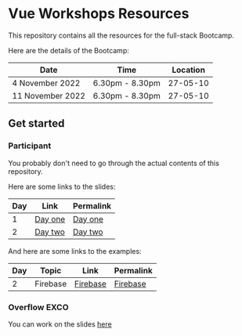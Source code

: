 # Vue Workshops Resources

This repository contains all the resources for the full-stack Bootcamp.

Here are the details of the Bootcamp:

| Date             | Time            | Location |
|------------------|-----------------|----------|
| 4 November 2022  | 6.30pm - 8.30pm | 27-05-10 |
| 11 November 2022 | 6.30pm - 8.30pm | 27-05-10 |

## Get started

### Participant

You probably don't need to go through the actual contents of this repository.

Here are some links to the slides:

| Day | Link                    | Permalink                                                |
|-----|-------------------------|----------------------------------------------------------|
| 1   | [Day one](/day-one)     | [Day one](https://vue.np-overflow.club/day-one)     |
| 2   | [Day two](/day-two)     | [Day two](https://vue.np-overflow.club/day-two)     |

And here are some links to the examples:

| Day | Topic    | Link                  | Permalink                                              |
| --- | -------- | --------------------- | ------------------------------------------------------ |
| 2   | Firebase | [Firebase](/examples/firebase) | [Firebase](https://bootcamp.np-overflow.club/examples/firebase) |

### Overflow EXCO

You can work on the slides [here](https://github.com/np-overflow/vue)
